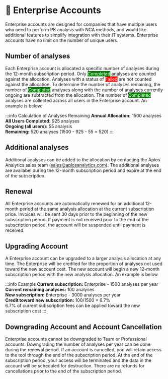 # 👑 Enterprise Accounts
Enterprise accounts are designed for companies that have multiple users who need to perform PK analysis with NCA methods, and would like additional features to simplify integration with their IT systems. Enterprise accounts have no limit on the number of unique users. 

## Number of analyses
Each Enterprise account is allocated a specific number of analyses during the 12-month subscription period. Only <span style="background-color:green;color:white">Completed</span> analyses are counted against the allocation. Analyses with a status of <span style="background-color:red;color:white">Failed</span> are not counted against the allocation. To determine the number of analyses remaining, the number of <span style="background-color:green;color:white">Completed</span> analyses along with the number of analyses currently ongoing are subtracted from the allocation. The number of <span style="background-color:green;color:white">Completed</span> analyses are collected across all users in the Enterprise account. An example is below:

:::info Calculation of Analyses Remaining
**Annual Allocation:** 1500 analyses\
**All Users Completed:** 925 analyses\
**Ongoing (all users):** 55 analysis\
**Remaining:** 520 analyses (1500 - 925 - 55 = 520)
:::

## Additional analyses
Additional analyses can be added to the allocation by contacting the Aplos Analytics sales team (<sales@aplosanalytics.com>). The additional analyses are availabel during the 12-month subscription period and expire at the end of the subscription. 

## Renewal
All Enterprise accounts are automatically renewed for an additional 12-month period at the same analysis allocation at the current subscription price. Invoices will be sent 30 days prior to the beginning of the new subscription period. If payment is not received prior to the end of the subscription period, the account will be suspended until payment is received.

## Upgrading Account
A Enterprise account can be upgraded to a larger analysis allocation at any time. The Enterprise will be credited for the proportion of analyses not used toward the new account cost. The new account will begin a new 12-month subscription period with the new analysis allocation. An example is below

:::info Example
**Current subscription:** Enterprise - 1500 analyses per year\
**Current remaining analyses:** 100 analyses\
**New subscription:** Enterprise - 3000 analyses per year\
**Credit toward new subscription:** 100/1500 = 6.7%\
6.7% of current subscription fees can be applied toward the new subscription cost
:::

## Downgrading Account and Account Cancellation
Enterprise accounts cannot be downgraded to Team or Professional accounts. Downgrading the number of analyses per year can be done during the renewal period.   If an account is cancelled, you will retain access to the tool through the end of the subscription period. At the end of the subscription period, your access will be terminated and the data in the account will be scheduled for destruction. There are no refunds for cancellations prior to the end of the subscription period.
